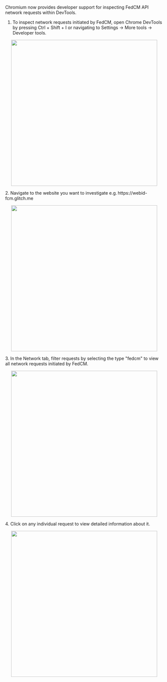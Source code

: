Chromium now provides developer support for inspecting FedCM API network requests within DevTools.

1. To inspect network requests initiated by FedCM, open Chrome DevTools by pressing Ctrl + Shift + I or navigating to Settings → More tools → Developer tools.
<p align="center">
     <img width="467" src="https://github.com/fedidcg/FedCM/blob/main/explorations/static/devtools/open-devtools.png"/>
</p>
2. Navigate to the website you want to investigate e.g. https://webid-fcm.glitch.me
<p align="center">
     <img width="467" src="https://github.com/fedidcg/FedCM/blob/main/explorations/static/devtools/navigate-link.png"/>
</p>
3. In the Network tab, filter requests by selecting the type "fedcm" to view all network requests initiated by FedCM.
<p align="center">
     <img width="467" src="https://github.com/fedidcg/FedCM/blob/main/explorations/static/devtools/devtools-fedcm.png"/>
</p>
4. Click on any individual request to view detailed information about it.
<p align="center">
     <img width="467" src="https://github.com/fedidcg/FedCM/blob/main/explorations/static/net-export/request-inspect.png"/>
</p>
